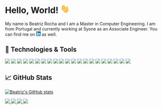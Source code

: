 # Hello, World! <img src="wave.gif" width="30px" height="30px" />

My name is Beatriz Rocha and I am a Master in Computer Engineering. I am from Portugal and currently working at Syone as an Associate Engineer. You can find me on [![LinkedIn][1]][2] as well.

## 🔧 Technologies & Tools
![](https://img.shields.io/badge/Code-C-informational?style=flat&logo=c&logoColor=white&color=ae81ce)
![](https://img.shields.io/badge/Code-Haskell-informational?style=flat&logo=haskell&logoColor=white&color=ae81ce)
![](https://img.shields.io/badge/Code-Python-informational?style=flat&logo=python&logoColor=white&color=ae81ce)
![](https://img.shields.io/badge/Code-R-informational?style=flat&logo=r&logoColor=white&color=ae81ce)
![](https://img.shields.io/badge/DB-MongoDB-informational?style=flat&logo=mongodb&logoColor=white&color=ae81ce)
![](https://img.shields.io/badge/DB-MySQL-informational?style=flat&logo=mysql&logoColor=white&color=ae81ce)
![](https://img.shields.io/badge/DB-Neo4j-informational?style=flat&logo=neo4j&logoColor=white&color=ae81ce)
![](https://img.shields.io/badge/DB-Oracle-informational?style=flat&logo=oracle&logoColor=white&color=ae81ce)
![](https://img.shields.io/badge/DB-PostreSQL-informational?style=flat&logo=postgresql&logoColor=white&color=ae81ce)
![](https://img.shields.io/badge/OS-Linux-informational?style=flat&logo=linux&logoColor=white&color=ae81ce)
![](https://img.shields.io/badge/OS-macOS-informational?style=flat&logo=macos&logoColor=white&color=ae81ce)
![](https://img.shields.io/badge/Tool-FastAPI-informational?style=flat&logo=fastapi&logoColor=white&color=ae81ce)
![](https://img.shields.io/badge/Tool-Git-informational?style=flat&logo=git&logoColor=white&color=ae81ce)
![](https://img.shields.io/badge/Tool-NumPy-informational?style=flat&logo=numpy&logoColor=white&color=ae81ce)
![](https://img.shields.io/badge/Tool-pandas-informational?style=flat&logo=pandas&logoColor=white&color=ae81ce)
![](https://img.shields.io/badge/Tool-PowerBI-informational?style=flat&logo=powerbi&logoColor=white&color=ae81ce)
![](https://img.shields.io/badge/Tool-sklearn-informational?style=flat&logo=scikit-learn&logoColor=white&color=ae81ce)
![](https://img.shields.io/badge/Tool-SciPy-informational?style=flat&logo=scipy&logoColor=white&color=ae81ce)
![](https://img.shields.io/badge/Tool-spaCy-informational?style=flat&logo=spacy&logoColor=white&color=ae81ce)
![](https://img.shields.io/badge/Tool-Tableau-informational?style=flat&logo=tableau&logoColor=white&color=ae81ce)
![](https://img.shields.io/badge/Tool-TensorFlow-informational?style=flat&logo=tensorflow&logoColor=white&color=ae81ce)

## &#x1f4c8; GitHub Stats

[![Beatriz's GitHub stats](https://github-readme-stats.vercel.app/api?username=beatrizfrocha&hide=contribs,prs&theme=material-palenight&include_all_commits=true)]()

<p>
    <a href="https://github.com/MartinHeinz/MartinHeinz">
        <img width="417" src="https://github-readme-stats.vercel.app/api/top-langs/?username=beatrizfrocha&theme=material-palenight" />
    </a>
    <a href="https://github.com/MartinHeinz/MartinHeinz">
        <img width="417" src="https://github-readme-stats.vercel.app/api?username=beatrizfrocha&hide=contribs,prs&theme=material-palenight&include_all_commits=true"/>
    </a>
    <a href="https://github.com/MartinHeinz/MartinHeinz">
        <img width="417" src="https://github-readme-stats.vercel.app/api/pin/?username=beatrizfrocha&theme=material-palenight&repo=python-introduction" />
    </a>
    <a href="https://github.com/MartinHeinz/MartinHeinz">
        <img width="417" src="https://github-readme-stats.vercel.app/api/pin/?username=beatrizfrocha&theme=material-palenight&repo=pandas-tutorial" />
    </a>
</p>

<!-- icons -->

[1]: linkedin.png


<!-- links to social media accounts -->

[2]: https://www.linkedin.com/in/beatrizfrocha/